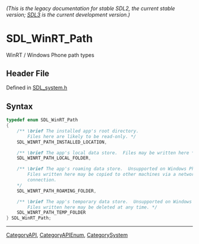 ###### (This is the legacy documentation for stable SDL2, the current stable version; [SDL3](https://wiki.libsdl.org/SDL3/) is the current development version.)
# SDL_WinRT_Path

WinRT / Windows Phone path types

## Header File

Defined in [SDL_system.h](https://github.com/libsdl-org/SDL/blob/SDL2/include/SDL_system.h)

## Syntax

```c
typedef enum SDL_WinRT_Path
{
    /** \brief The installed app's root directory.
        Files here are likely to be read-only. */
    SDL_WINRT_PATH_INSTALLED_LOCATION,

    /** \brief The app's local data store.  Files may be written here */
    SDL_WINRT_PATH_LOCAL_FOLDER,

    /** \brief The app's roaming data store.  Unsupported on Windows Phone.
        Files written here may be copied to other machines via a network
        connection.
    */
    SDL_WINRT_PATH_ROAMING_FOLDER,

    /** \brief The app's temporary data store.  Unsupported on Windows Phone.
        Files written here may be deleted at any time. */
    SDL_WINRT_PATH_TEMP_FOLDER
} SDL_WinRT_Path;
```

----
[CategoryAPI](CategoryAPI), [CategoryAPIEnum](CategoryAPIEnum), [CategorySystem](CategorySystem)

